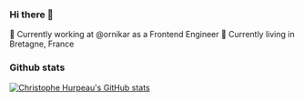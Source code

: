 ### Hi there 👋

🏢 Currently working at @ornikar as a Frontend Engineer
📍 Currently living in Bretagne, France

### Github stats

[![Christophe Hurpeau's GitHub stats](https://github-readme-stats.vercel.app/api?username=christophehurpeau&show_icons=true&hide_title=true)](https://github.com/anuraghazra/github-readme-stats)
